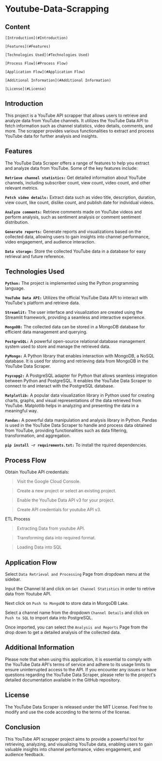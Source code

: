 # Youtube-Data-Scrapping
## Content
```
[Introduction](#Introduction)

[Features](#Features)

[Technologies Used](#Technologies Used)

[Process Flow](#Process Flow)

[Application Flow](#Application Flow)

[Additional Information](#Additional Information)

[License](#License)
```
## Introduction
This project is a YouTube API scrapper that allows users to retrieve and analyze data from YouTube channels. It utilizes the YouTube Data API to fetch information such as channel statistics, video details, comments, and more. The scrapper provides various functionalities to extract and process YouTube data for further analysis and insights.

## Features
The YouTube Data Scraper offers a range of features to help you extract and analyze data from YouTube. Some of the key features include:

**`Retrieve channel statistics:`** 
Get detailed information about YouTube channels, including subscriber count, view count, video count, and other relevant metrics.

**`Fetch video details:`** 
Extract data such as video title, description, duration, view count, like count, dislike count, and publish date for individual videos.

**`Analyze comments:`** 
Retrieve comments made on YouTube videos and perform analysis, such as sentiment analysis or comment sentiment distribution.

**`Generate reports:`** 
Generate reports and visualizations based on the collected data, allowing users to gain insights into channel performance, video engagement, and audience interaction.

**`Data storage:`** 
Store the collected YouTube data in a database for easy retrieval and future reference.

## Technologies Used
**`Python:`** The project is implemented using the Python programming language.

**`YouTube Data API:`** Utilizes the official YouTube Data API to interact with YouTube's platform and retrieve data.

**`Streamlit:`** The user interface and visualization are created using the Streamlit framework, providing a seamless and interactive experience.

**`MongoDB:`** The collected data can be stored in a MongoDB database for efficient data management and querying.

**`PostgreSQL:`** A powerful open-source relational database management system used to store and manage the retrieved data.

**`PyMongo:`** A Python library that enables interaction with MongoDB, a NoSQL database. It is used for storing and retrieving data from MongoDB in the YouTube Data Scraper.

**`Psycopg2:`** A PostgreSQL adapter for Python that allows seamless integration between Python and PostgreSQL. It enables the YouTube Data Scraper to connect to and interact with the PostgreSQL database.

**`Matplotlib:`** A popular data visualization library in Python used for creating charts, graphs, and visual representations of the data retrieved from YouTube. Matplotlib helps in analyzing and presenting the data in a meaningful way.

**`Pandas:`** A powerful data manipulation and analysis library in Python. Pandas is used in the YouTube Data Scraper to handle and process data obtained from YouTube, providing functionalities such as data filtering, transformation, and aggregation.

**`pip install -r requirements.txt:`** To install the rquired dependencies.

## Process Flow
Obtain YouTube API credentials:
> Visit the Google Cloud Console.

> Create a new project or select an existing project.

> Enable the YouTube Data API v3 for your project.

> Create API credentials for youtube API v3.

ETL Process
> Extracting Data from youtube API.

> Transforming data into required format.

> Loading Data into SQL

## Application Flow
Select `Data Retrieval and Processing` Page from dropdown menu at the sidebar.

Input the Channel Id and click on `Get Channel Statistics` in order to retrive data from Youtube API.

Next click on `Push to MongoDB` to store data in MongoDB Lake.

Select a channel name from the dropdown `Channel Details` and click on `Push to SQL` to import data into PostgreSQL.

Once imported, you can select the `Analysis and Reports` Page from the drop down to get a detailed analysis of the collected data.


## Additional Information
Please note that when using this application, it is essential to comply with the YouTube Data API's terms of service and adhere to its usage limits to ensure uninterrupted access to the API. If you encounter any issues or have questions regarding the YouTube Data Scraper, please refer to the project's detailed documentation available in the GitHub repository.

## License
The YouTube Data Scraper is released under the MIT License. Feel free to modify and use the code according to the terms of the license.

## Conclusion
This YouTube API scrapper project aims to provide a powerful tool for retrieving, analyzing, and visualizing YouTube data, enabling users to gain valuable insights into channel performance, video engagement, and audience feedback.
